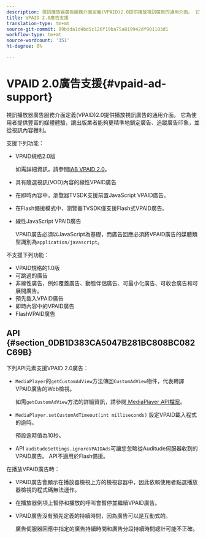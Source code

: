 ```yaml
---
description: 視訊播放器廣告服務介面定義(VPAID)2.0提供播放視訊廣告的通用介面。 它為使用者提供豐富的媒體體驗，讓出版業者能夠更精準地鎖定廣告、追蹤廣告印象，並從視訊內容獲利。
title: VPAID 2.0廣告支援
translation-type: tm+mt
source-git-commit: 89bdda1d4bd5c126f19ba75a819942df901183d1
workflow-type: tm+mt
source-wordcount: '351'
ht-degree: 0%

---
```



# VPAID 2.0廣告支援{#vpaid-ad-support}

視訊播放器廣告服務介面定義(VPAID)2.0提供播放視訊廣告的通用介面。 它為使用者提供豐富的媒體體驗，讓出版業者能夠更精準地鎖定廣告、追蹤廣告印象，並從視訊內容獲利。

支援下列功能：

* VPAID規格2.0版

   如需詳細資訊，請參閱[IAB VPAID 2.0](https://www.iab.com/guidelines/digital-video-player-ad-interface-definition-vpaid-2-0/)。
* 具有隨選視訊(VOD)內容的線性VPAID廣告
* 在即時內容中，瀏覽器TVSDK支援前置JavaScript VPAID廣告。
* 在Flash備援模式中，瀏覽器TVSDK僅支援Flash式VPAID廣告。
* 線性JavaScript VPAID廣告

   VPAID廣告必須以JavaScript為基礎，而廣告回應必須將VPAID廣告的媒體類型識別為`application/javascript`。

不支援下列功能：

* VPAID規格的1.0版
* 可跳過的廣告
* 非線性廣告，例如覆蓋廣告、動態伴侶廣告、可最小化廣告、可收合廣告和可展開廣告。
* 預先載入VPAID廣告
* 即時內容中的VPAID廣告
* FlashVPAID廣告

## API {#section_0DB1D383CA5047B281BC808BC082C69B}

下列API元素支援VPAID 2.0廣告：

* `MediaPlayer`的`getCustomAdView`方法傳回`CustomAdView`物件，代表轉譯VPAID廣告的Web檢視。

   如需`getCustomAdView`方法的詳細資訊，請參閱[ MediaPlayer API檔案](https://help.adobe.com/en_US/primetime/api/psdk/browser_tvsdk/AdobePSDK.MediaPlayer.html)。

* `MediaPlayer.setCustomAdTimeout(int milliseconds)` 設定VPAID載入程式的逾時。

   預設逾時值為10秒。

* API `auditudeSettings.ignoreVPAIDAds`可讓您忽略從Auditude伺服器收到的VPAID廣告。 API不適用於Flash備援。

在播放VPAID廣告時：

* VPAID廣告會顯示在播放器檢視上方的檢視容器中，因此依賴使用者點選播放器檢視的程式碼無法運作。
* 在播放器例項上暫停和播放的呼叫會暫停並繼續VPAID廣告。
* VPAID廣告沒有預先定義的持續時間，因為廣告可以是互動式的。

   廣告伺服器回應中指定的廣告持續時間和廣告分段持續時間總計可能不正確。